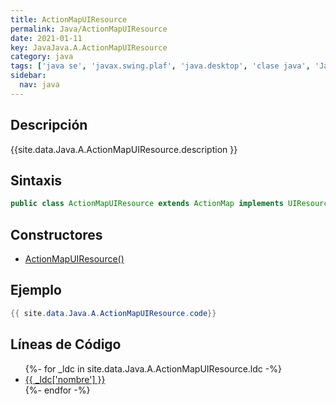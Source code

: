 ```yaml
---
title: ActionMapUIResource
permalink: Java/ActionMapUIResource
date: 2021-01-11
key: JavaJava.A.ActionMapUIResource
category: java
tags: ['java se', 'javax.swing.plaf', 'java.desktop', 'clase java', 'Java 1.3']
sidebar: 
  nav: java
---
```


## Descripción
{{site.data.Java.A.ActionMapUIResource.description }}

## Sintaxis
~~~java
public class ActionMapUIResource extends ActionMap implements UIResource
~~~

## Constructores
* [ActionMapUIResource()](/Java/ActionMapUIResource/ActionMapUIResource/)

## Ejemplo
~~~java
{{ site.data.Java.A.ActionMapUIResource.code}}
~~~

## Líneas de Código
<ul>
{%- for _ldc in site.data.Java.A.ActionMapUIResource.ldc -%}
   <li>
       <a href="{{_ldc['url'] }}">{{ _ldc['nombre'] }}</a>
   </li>
{%- endfor -%}
</ul>
